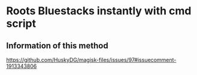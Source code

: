 # Roots Bluestacks instantly with cmd script


## Information of this method
https://github.com/HuskyDG/magisk-files/issues/97#issuecomment-1913343806
